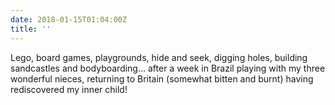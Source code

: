 ```yaml
---
date: 2018-01-15T01:04:00Z
title: ''
---
```

Lego, board games, playgrounds, hide and seek, digging holes, building sandcastles and bodyboarding… after a week in Brazil playing with my three wonderful nieces, returning to Britain (somewhat bitten and burnt) having rediscovered my inner child!
